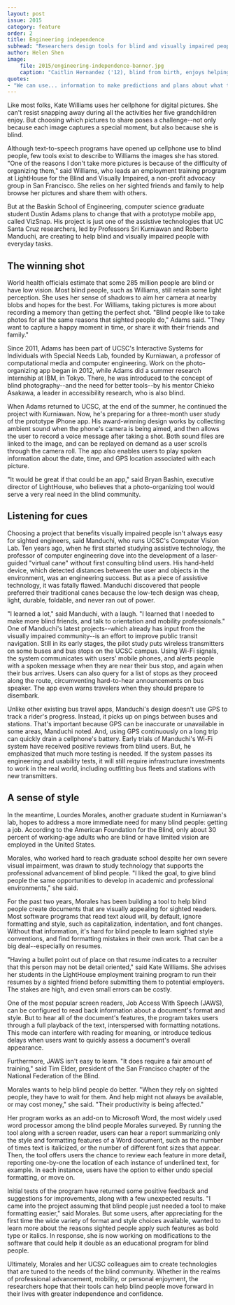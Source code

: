 ```yaml
---
layout: post
issue: 2015
category: feature
order: 2
title: Engineering independence
subhead: "Researchers design tools for blind and visually impaired people"
author: Helen Shen
image:
    file: 2015/engineering-independence-banner.jpg
    caption: "Caitlin Hernandez ('12), blind from birth, enjoys helping UCSC researchers test their technologies, in between pursuing a master's degree in special education, performing with a theater troupe, singing a cappella, and tap dancing. 'I like to give back when I can,' she said, 'and be part of something that could help other blind people and myself.'"
quotes:
- "We can use... information to make predictions and plans about what to do for species that are being affected by climate change today."
---
```


Like most folks, Kate Williams uses her cellphone for digital pictures. She can't resist snapping away during all the activities her five grandchildren enjoy. But choosing which pictures to share poses a challenge--not only because each image captures a special moment, but also because she is blind.

Although text-to-speech programs have opened up cellphone use to blind people, few tools exist to describe to Williams the images she has stored. "One of the reasons I don't take more pictures is because of the difficulty of organizing them," said Williams, who leads an employment training program at LightHouse for the Blind and Visually Impaired, a non-profit advocacy group in San Francisco. She relies on her sighted friends and family to help browse her pictures and share them with others.

But at the Baskin School of Engineering, computer science graduate student Dustin Adams plans to change that with a prototype mobile app, called VizSnap. His project is just one of the assistive technologies that UC Santa Cruz researchers, led by Professors Sri Kurniawan and Roberto Manduchi, are creating to help blind and visually impaired people with everyday tasks.     

## The winning shot

World health officials estimate that some 285 million people are blind or have low vision. Most blind people, such as Williams, still retain some light perception. She uses her sense of shadows to aim her camera at nearby blobs and hopes for the best. For Williams, taking pictures is more about recording a memory than getting the perfect shot.
"Blind people like to take photos for all the same reasons that sighted people do," Adams said. "They want to capture a happy moment in time, or share it with their friends and family."

Since 2011, Adams has been part of UCSC's Interactive Systems for Individuals with Special Needs Lab, founded by Kurniawan, a professor of computational media and computer engineering. Work on the photo-organizing app began in 2012, while Adams did a summer research internship at IBM, in Tokyo. There, he was introduced to the concept of blind photography--and the need for better tools--by his mentor Chieko Asakawa, a leader in accessibility research, who is also blind.

When Adams returned to UCSC, at the end of the summer, he continued the project with Kurniawan. Now, he's preparing for a three-month user study of the prototype iPhone app. His award-winning design works by collecting ambient sound when the phone's camera is being aimed, and then allows the user to record a voice message after taking a shot. Both sound files are linked to the image, and can be replayed on demand as a user scrolls through the camera roll. The app also enables users to play spoken information about the date, time, and GPS location associated with each picture. 

"It would be great if that could be an app," said Bryan Bashin, executive director of LightHouse, who believes that a photo-organizing tool would serve a very real need in the blind community.     

## Listening for cues

Choosing a project that benefits visually impaired people isn't always easy for sighted engineers, said Manduchi, who runs UCSC's Computer Vision Lab.
Ten years ago, when he first started studying assistive technology, the professor of computer engineering dove into the development of a laser-guided "virtual cane" without first consulting blind users. His hand-held device, which detected distances between the user and objects in the environment, was an engineering success. But as a piece of assistive technology, it was fatally flawed. Manduchi discovered that people preferred their traditional canes because the low-tech design was cheap, light, durable, foldable, and never ran out of power.

"I learned a lot," said Manduchi, with a laugh. "I learned that I needed to make more blind friends, and talk to orientation and mobility professionals."
One of Manduchi's latest projects--which already has input from the visually impaired community--is an effort to improve public transit navigation. Still in its early stages, the pilot study puts wireless transmitters on some buses and bus stops on the UCSC campus.
Using Wi-Fi signals, the system communicates with users' mobile phones, and alerts people with a spoken message when they are near their bus stop, and again when their bus arrives. Users can also query for a list of stops as they proceed along the route, circumventing hard-to-hear announcements on bus speaker. The app even warns travelers when they should prepare to disembark.

Unlike other existing bus travel apps, Manduchi's design doesn't use GPS to track a rider's progress. Instead, it picks up on pings between buses and stations. That's important because GPS can be inaccurate or unavailable in some areas, Manduchi noted. And, using GPS continuously on a long trip can quickly drain a cellphone's battery. 
Early trials of Manduchi's Wi-Fi system have received positive reviews from blind users. But, he emphasized that much more testing is needed. If the system passes its engineering and usability tests, it will still require infrastructure investments to work in the real world, including outfitting bus fleets and stations with new transmitters.

## A sense of style

In the meantime, Lourdes Morales, another graduate student in Kurniawan's lab, hopes to address a more immediate need for many blind people: getting a job. According to the American Foundation for the Blind, only about 30 percent of working-age adults who are blind or have limited vision are employed in the United States.

Morales, who worked hard to reach graduate school despite her own severe visual impairment, was drawn to study technology that supports the professional advancement of blind people. "I liked the goal, to give blind people the same opportunities to develop in academic and professional environments," she said.

For the past two years, Morales has been building a tool to help blind people create documents that are visually appealing for sighted readers. Most software programs that read text aloud will, by default, ignore formatting and style, such as capitalization, indentation, and font changes. Without that information, it's hard for blind people to learn sighted style conventions, and find formatting mistakes in their own work. That can be a big deal--especially on resumes.

"Having a bullet point out of place on that resume indicates to a recruiter that this person may not be detail oriented," said Kate Williams. She advises her students in the LightHouse employment training program to run their resumes by a sighted friend before submitting them to potential employers. The stakes are high, and even small errors can be costly.

One of the most popular screen readers, Job Access With Speech (JAWS), can be configured to read back information about a document's format and style. But to hear all of the document's features, the program takes users through a full playback of the text, interspersed with formatting notations. This mode can interfere with reading for meaning, or introduce tedious delays when users want to quickly assess a document's overall appearance. 

Furthermore, JAWS isn't easy to learn. "It does require a fair amount of training," said Tim Elder, president of the San Francisco chapter of the National Federation of the Blind.

Morales wants to help blind people do better. "When they rely on sighted people, they have to wait for them. And help might not always be available, or may cost money," she said. "Their productivity is being affected."

Her program works as an add-on to Microsoft Word, the most widely used word processor among the blind people Morales surveyed. By running the tool along with a screen reader, users can hear a report summarizing only the style and formatting features of a Word document, such as the number of times text is italicized, or the number of different font sizes that appear. Then, the tool offers users the chance to review each feature in more detail, reporting one-by-one the location of each instance of underlined text, for example. In each instance, users have the option to either undo special formatting, or move on.

Initial tests of the program have returned some positive feedback and suggestions for improvements, along with a few unexpected results. "I came into the project assuming that blind people just needed a tool to make formatting easier," said Morales. But some users, after appreciating for the first time the wide variety of format and style choices available, wanted to learn more about the reasons sighted people apply such features as bold type or italics. In response, she is now working on modifications to the software that could help it double as an educational program for blind people. 

Ultimately, Morales and her UCSC colleagues aim to create technologies that are tuned to the needs of the blind community. Whether in the realms of professional advancement, mobility, or personal enjoyment, the researchers hope that their tools can help blind people move forward in their lives with greater independence and confidence.
